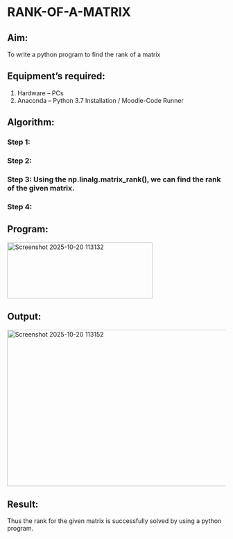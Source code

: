 # RANK-OF-A-MATRIX
## Aim:
To write a python program to find the rank of a matrix
## Equipment’s required:
1. 	Hardware – PCs
2. 	Anaconda – Python 3.7 Installation / Moodle-Code Runner
## Algorithm:
### Step 1: 
### Step 2: 
### Step 3: Using the np.linalg.matrix_rank(), we can find the rank of the given matrix.
### Step 4: 
## Program:
<img width="335" height="129" alt="Screenshot 2025-10-20 113132" src="https://github.com/user-attachments/assets/10f10986-5e04-4fac-ad48-84d9a5d20418" />

## Output:
<img width="1177" height="360" alt="Screenshot 2025-10-20 113152" src="https://github.com/user-attachments/assets/2c35b752-835d-48e1-92a6-a0ea33c0f531" />

## Result:
Thus the rank for the given matrix is successfully solved by  using a python program.

